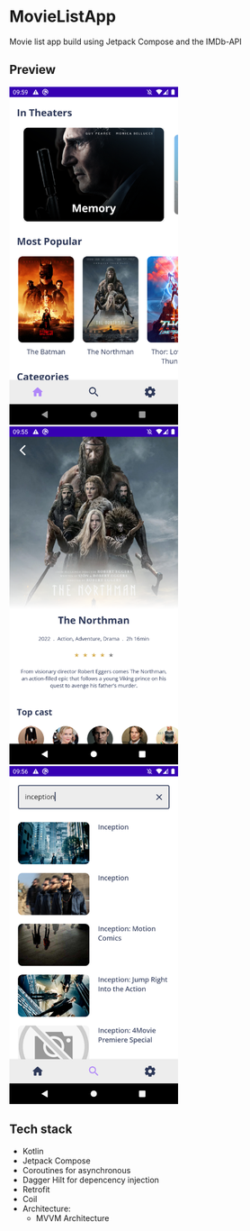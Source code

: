 # MovieListApp

Movie list app build using Jetpack Compose and the IMDb-API

## Preview

<p float="left">
<img src="/previews/home_preview.png" width="300">
<img src="/previews/movie_details_preview.png" width="300">
<img src="/previews/search_preview.png" width="300">
<p/>

## Tech stack

- Kotlin
- Jetpack Compose
- Coroutines for asynchronous
- Dagger Hilt for depencency injection 
- Retrofit 
- Coil
- Architecture: 
  - MVVM Architecture

